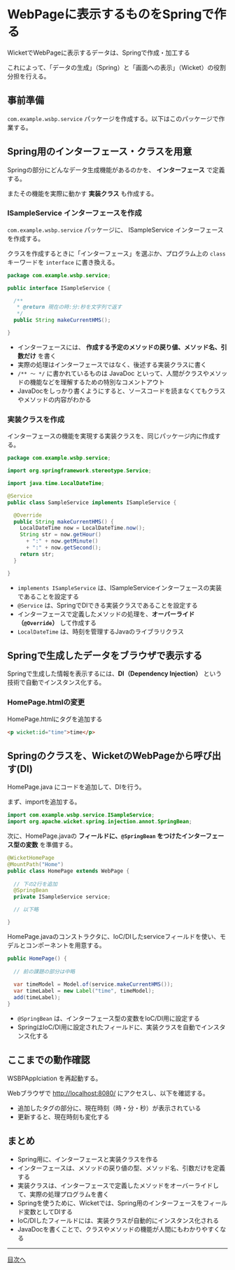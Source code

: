 # WebPageに表示するものをSpringで作る

WicketでWebPageに表示するデータは、Springで作成・加工する

これによって、「データの生成」（Spring）と「画面への表示」（Wicket）の役割分担を行える。

## 事前準備

`com.example.wsbp.service` パッケージを作成する。以下はこのパッケージで作業する。

## Spring用のインターフェース・クラスを用意

Springの部分にどんなデータ生成機能があるのかを、 **インターフェース** で定義する。

またその機能を実際に動かす **実装クラス** も作成する。

### ISampleService インターフェースを作成

`com.example.wsbp.service` パッケージに、 ISampleService インターフェースを作成する。

クラスを作成するときに「インターフェース」を選ぶか、プログラム上の `class` キーワードを `interface` に書き換える。

```java
package com.example.wsbp.service;

public interface ISampleService {

  /**
   * @return 現在の時:分:秒を文字列で返す
   */
  public String makeCurrentHMS();

}
```

- インターフェースには、 **作成する予定のメソッドの戻り値、メソッド名、引数だけ** を書く
- 実際の処理はインターフェースではなく、後述する実装クラスに書く
- `/** 〜 */` に書かれているものは JavaDoc といって、人間がクラスやメソッドの機能などを理解するための特別なコメントアウト
- JavaDocをしっかり書くようにすると、ソースコードを読まなくてもクラスやメソッドの内容がわかる

### 実装クラスを作成

インターフェースの機能を実現する実装クラスを、同じパッケージ内に作成する。

```java
package com.example.wsbp.service;

import org.springframework.stereotype.Service;

import java.time.LocalDateTime;

@Service
public class SampleService implements ISampleService {

  @Override
  public String makeCurrentHMS() {
    LocalDateTime now = LocalDateTime.now();
    String str = now.getHour()
      + ":" + now.getMinute()
      + ":" + now.getSecond();
    return str;
  }

}
```

- `implements ISampleService` は、ISampleServiceインターフェースの実装であることを設定する
- `@Service` は、SpringでDIできる実装クラスであることを設定する
- インターフェースで定義したメソッドの処理を、**オーバーライド（`@Override`）** して作成する
- `LocalDateTime` は、時刻を管理するJavaのライブラリクラス

## Springで生成したデータをブラウザで表示する

Springで生成した情報を表示するには、**DI（Dependency Injection）** という技術で自動でインスタンス化する。

### HomePage.htmlの変更

HomePage.htmlにタグを追加する

```html
<p wicket:id="time">time</p>
```

## Springのクラスを、WicketのWebPageから呼び出す(DI)

HomePage.java にコードを追加して、DIを行う。

まず、importを追加する。

```java
import com.example.wsbp.service.ISampleService;
import org.apache.wicket.spring.injection.annot.SpringBean;
```

次に、HomePage.javaの **フィールドに、`@SpringBean` をつけたインターフェース型の変数** を準備する。

```java
@WicketHomePage
@MountPath("Home")
public class HomePage extends WebPage {
  
  // 下の2行を追加
  @SpringBean
  private ISampleService service;

  // 以下略

}
```

HomePage.javaのコンストラクタに、IoC/DIしたserviceフィールドを使い、モデルとコンポーネントを用意する。

```java
public HomePage() {
  
  // 前の課題の部分は中略
  
  var timeModel = Model.of(service.makeCurrentHMS());
  var timeLabel = new Label("time", timeModel);
  add(timeLabel);
}
```

- `@SpringBean` は、インターフェース型の変数をIoC/DI用に設定する
- SpringはIoC/DI用に設定されたフィールドに、実装クラスを自動でインスタンス化する

## ここまでの動作確認

WSBPApplciation を再起動する。

Webブラウザで [http://localhost:8080/](http://localhost:8080/) にアクセスし、以下を確認する。

- 追加したタグの部分に、現在時刻（時・分・秒）が表示されている
- 更新すると、現在時刻も変化する

## まとめ

- Spring用に、インターフェースと実装クラスを作る
- インターフェースは、メソッドの戻り値の型、メソッド名、引数だけを定義する
- 実装クラスは、インターフェースで定義したメソッドをオーバーライドして、実際の処理プログラムを書く
- Springを使うために、Wicketでは、Spring用のインターフェースをフィールド変数としてDIする
- IoC/DIしたフィールドには、実装クラスが自動的にインスタンス化される
- JavaDocを書くことで、クラスやメソッドの機能が人間にもわかりやすくなる

----

[目次へ](../../README.md) 
